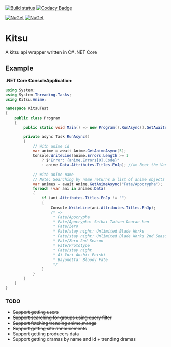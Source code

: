 [![Build status](https://ci.appveyor.com/api/projects/status/2ot3sf9evxcpdc8s?svg=true)](https://ci.appveyor.com/project/KurozeroPB/kitsu)
[![Codacy Badge](https://api.codacy.com/project/badge/Grade/5b00c0d297934281ae9ecdd6155ac2f9)](https://www.codacy.com/app/KurozeroPB/Kitsu?utm_source=github.com&amp;utm_medium=referral&amp;utm_content=KurozeroPB/Kitsu&amp;utm_campaign=Badge_Grade)

[![NuGet](https://img.shields.io/nuget/vpre/Kitsu.svg)](https://www.nuget.org/packages/Kitsu)
[![NuGet](https://img.shields.io/nuget/v/Kitsu.svg)](https://www.nuget.org/packages/Kitsu)

# Kitsu
A kitsu api wrapper written in C# .NET Core

## Example
**.NET Core ConsoleApplication:**
```cs
using System;
using System.Threading.Tasks;
using Kitsu.Anime;

namespace KitsuTest
{
    public class Program
    {
        public static void Main() => new Program().RunAsync().GetAwaiter().GetResult();

        private async Task RunAsync()
        {
            // With anime id
            var anime = await Anime.GetAnimeAsync(5);
            Console.WriteLine(anime.Errors.Length >= 1
                ? $"Error: {anime.Errors[0].Code}"
                : anime.Data.Attributes.Titles.EnJp); //=> Beet the Vandel Buster
                
            // With anime name
            // Note: Searching by name returns a list of anime objects and does not have the Errors property
            var animes = await Anime.GetAnimeAsync("Fate/Apocrypha");
            foreach (var ani in animes.Data)
            {
                if (ani.Attributes.Titles.EnJp != "")
                {
                    Console.WriteLine(ani.Attributes.Titles.EnJp);
                    /* =>
                     * Fate/Apocrypha
                     * Fate/Apocrypha: Seihai Taisen Douran-hen
                     * Fate/Zero
                     * Fate/stay night: Unlimited Blade Works
                     * Fate/stay night: Unlimited Blade Works 2nd Season
                     * Fate/Zero 2nd Season
                     * Fate/Prototype
                     * Fate/stay night
                     * Ai Yori Aoshi: Enishi
                     * Bayonetta: Bloody Fate
                     */
                }
            }
        }
    }
}
```

### TODO
* ~~Support getting users~~
* ~~Support searching for groups using query filter~~
* ~~Support fetching trending anime,manga~~
* ~~Support getting site annoucements~~
* Support getting producers data
* Support getting dramas by name and id + trending dramas
